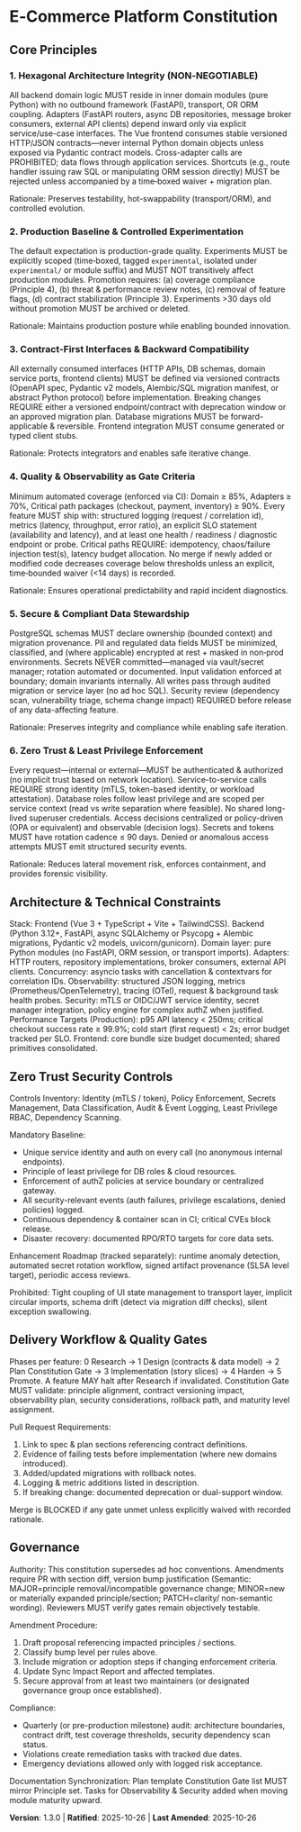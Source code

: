 # E‑Commerce Platform Constitution

## Core Principles

### 1. Hexagonal Architecture Integrity (NON‑NEGOTIABLE)
All backend domain logic MUST reside in inner domain modules (pure Python) with no outbound
framework (FastAPI), transport, OR ORM coupling. Adapters (FastAPI routers, async DB
repositories, message broker consumers, external API clients) depend inward only via
explicit service/use-case interfaces. The Vue frontend consumes stable versioned HTTP/JSON
contracts—never internal Python domain objects unless exposed via Pydantic contract models.
Cross-adapter calls are PROHIBITED; data flows through application services. Shortcuts (e.g.,
route handler issuing raw SQL or manipulating ORM session directly) MUST be rejected unless
accompanied by a time‑boxed waiver + migration plan.

Rationale: Preserves testability, hot-swappability (transport/ORM), and controlled evolution.

### 2. Production Baseline & Controlled Experimentation
The default expectation is production-grade quality. Experiments MUST be explicitly scoped
(time‑boxed, tagged `experimental`, isolated under `experimental/` or module suffix) and MUST
NOT transitively affect production modules. Promotion requires: (a) coverage compliance
(Principle 4), (b) threat & performance review notes, (c) removal of feature flags, (d)
contract stabilization (Principle 3). Experiments >30 days old without promotion MUST be
archived or deleted.

Rationale: Maintains production posture while enabling bounded innovation.

### 3. Contract-First Interfaces & Backward Compatibility
All externally consumed interfaces (HTTP APIs, DB schemas, domain service ports, frontend
clients) MUST be defined via versioned contracts (OpenAPI spec, Pydantic v2 models,
Alembic/SQL migration manifest, or abstract Python protocol) before implementation. Breaking
changes REQUIRE either a versioned endpoint/contract with deprecation window or an
approved migration plan. Database migrations MUST be forward-applicable & reversible.
Frontend integration MUST consume generated or typed client stubs.

Rationale: Protects integrators and enables safe iterative change.

### 4. Quality & Observability as Gate Criteria
Minimum automated coverage (enforced via CI): Domain ≥ 85%, Adapters ≥ 70%, Critical
path packages (checkout, payment, inventory) ≥ 90%. Every feature MUST ship with:
structured logging (request / correlation id), metrics (latency, throughput, error ratio), an
explicit SLO statement (availability and latency), and at least one health / readiness /
diagnostic endpoint or probe. Critical paths REQUIRE: idempotency, chaos/failure injection
test(s), latency budget allocation. No merge if newly added or modified code decreases
coverage below thresholds unless an explicit, time‑bounded waiver (<14 days) is recorded.

Rationale: Ensures operational predictability and rapid incident diagnostics.

### 5. Secure & Compliant Data Stewardship
PostgreSQL schemas MUST declare ownership (bounded context) and migration provenance.
PII and regulated data fields MUST be minimized, classified, and (where applicable)
encrypted at rest + masked in non‑prod environments. Secrets NEVER committed—managed
via vault/secret manager; rotation automated or documented. Input validation enforced at
boundary; domain invariants internally. All writes pass through audited migration or service
layer (no ad hoc SQL). Security review (dependency scan, vulnerability triage, schema
change impact) REQUIRED before release of any data-affecting feature.

Rationale: Preserves integrity and compliance while enabling safe iteration.

### 6. Zero Trust & Least Privilege Enforcement
Every request—internal or external—MUST be authenticated & authorized (no implicit trust
based on network location). Service-to-service calls REQUIRE strong identity (mTLS,
token-based identity, or workload attestation). Database roles follow least privilege and are
scoped per service context (read vs write separation where feasible). No shared long-lived
superuser credentials. Access decisions centralized or policy-driven (OPA or equivalent)
and observable (decision logs). Secrets and tokens MUST have rotation cadence ≤ 90 days.
Denied or anomalous access attempts MUST emit structured security events.

Rationale: Reduces lateral movement risk, enforces containment, and provides forensic
visibility.

## Architecture & Technical Constraints

Stack: Frontend (Vue 3 + TypeScript + Vite + TailwindCSS). Backend (Python 3.12+, FastAPI,
async SQLAlchemy or Psycopg + Alembic migrations, Pydantic v2 models, uvicorn/gunicorn).
Domain layer: pure Python modules (no FastAPI, ORM session, or transport imports). Adapters:
HTTP routers, repository implementations, broker consumers, external API clients. Concurrency:
asyncio tasks with cancellation & contextvars for correlation IDs. Observability: structured JSON
logging, metrics (Prometheus/OpenTelemetry), tracing (OTel), request & background task health
probes. Security: mTLS or OIDC/JWT service identity, secret manager integration, policy engine
for complex authZ when justified. Performance Targets (Production): p95 API latency < 250ms;
critical checkout success rate ≥ 99.9%; cold start (first request) < 2s; error budget tracked per
SLO. Frontend: core bundle size budget documented; shared primitives consolidated.
## Zero Trust Security Controls

Controls Inventory: Identity (mTLS / token), Policy Enforcement, Secrets Management, Data
Classification, Audit & Event Logging, Least Privilege RBAC, Dependency Scanning.

Mandatory Baseline:
- Unique service identity and auth on every call (no anonymous internal endpoints).
- Principle of least privilege for DB roles & cloud resources.
- Enforcement of authZ policies at service boundary or centralized gateway.
- All security-relevant events (auth failures, privilege escalations, denied policies) logged.
- Continuous dependency & container scan in CI; critical CVEs block release.
- Disaster recovery: documented RPO/RTO targets for core data sets.

Enhancement Roadmap (tracked separately): runtime anomaly detection, automated secret
rotation workflow, signed artifact provenance (SLSA level target), periodic access reviews.

Prohibited: Tight coupling of UI state management to transport layer, implicit circular
imports, schema drift (detect via migration diff checks), silent exception swallowing.

## Delivery Workflow & Quality Gates

Phases per feature: 0 Research → 1 Design (contracts & data model) → 2 Plan Constitution
Gate → 3 Implementation (story slices) → 4 Harden → 5 Promote. A feature MAY halt after
Research if invalidated. Constitution Gate MUST validate: principle alignment, contract
versioning impact, observability plan, security considerations, rollback path, and maturity
level assignment.

Pull Request Requirements:
1. Link to spec & plan sections referencing contract definitions.
2. Evidence of failing tests before implementation (where new domains introduced).
3. Added/updated migrations with rollback notes.
4. Logging & metric additions listed in description.
5. If breaking change: documented deprecation or dual-support window.

Merge is BLOCKED if any gate unmet unless explicitly waived with recorded rationale.

## Governance

Authority: This constitution supersedes ad hoc conventions. Amendments require PR with
section diff, version bump justification (Semantic: MAJOR=principle removal/incompatible
governance change; MINOR=new or materially expanded principle/section; PATCH=clarity/
non-semantic wording). Reviewers MUST verify gates remain objectively testable.

Amendment Procedure:
1. Draft proposal referencing impacted principles / sections.
2. Classify bump level per rules above.
3. Include migration or adoption steps if changing enforcement criteria.
4. Update Sync Impact Report and affected templates.
5. Secure approval from at least two maintainers (or designated governance group once
established).

Compliance:
- Quarterly (or pre-production milestone) audit: architecture boundaries, contract drift,
	test coverage thresholds, security dependency scan status.
- Violations create remediation tasks with tracked due dates.
- Emergency deviations allowed only with logged risk acceptance.

Documentation Synchronization: Plan template Constitution Gate list MUST mirror Principle
set. Tasks for Observability & Security added when moving module maturity upward.

**Version**: 1.3.0 | **Ratified**: 2025-10-26 | **Last Amended**: 2025-10-26
